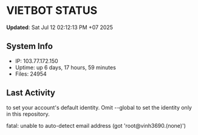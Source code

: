 # VIETBOT STATUS
**Updated**: Sat Jul 12 02:12:13 PM +07 2025

## System Info
- IP: 103.77.172.150
- Uptime: up 6 days, 17 hours, 59 minutes
- Files: 24954

## Last Activity

to set your account's default identity.
Omit --global to set the identity only in this repository.

fatal: unable to auto-detect email address (got 'root@vinh3690.(none)')

